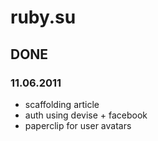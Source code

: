 # ruby.su


## DONE

### 11.06.2011

* scaffolding article
* auth using devise + facebook
* paperclip for user avatars
